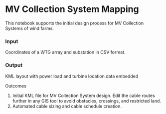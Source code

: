 # MV Collection System Mapping

This notebook supports the initial design process for MV Collection Systems of wind farms. 

### Input
Coordinates of a WTG array and substation in CSV format.

### Output
KML layout with power load and turbine location data embedded

Outcomes
1. Initial KML file for MV Collection System design. Edit the cable routes further in any GIS tool to avoid obstacles, crossings, and restricted land.
2. Automated cable sizing and cable schedule creation.
